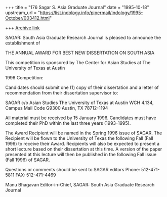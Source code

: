+++
title = "176 Sagar S. Asia Graduate Journal"
date = "1995-10-18"
upstream_url = "https://list.indology.info/pipermail/indology/1995-October/003412.html"

+++
[Archive link](https://list.indology.info/pipermail/indology/1995-October/003412.html)

SAGAR: South Asia Graduate Research Journal
is pleased to announce the establishment of

THE ANNUAL AWARD FOR BEST NEW DISSERTATION ON SOUTH ASIA

This competition is sponsored by
The Center for Asian Studies
at
The University of Texas at Austin

1996 Competition:

Candidates should submit one (1) copy of their dissertation and a letter
of recommendation from their dissertation supervisor to:

SAGAR
c/o Asian Studies
The University of Texas at Austin
WCH 4.134, Campus Mail Code G9300
Austin, TX 78712-1194

All material must be received by 15 January 1996.  Candidates
must have completed  their PhD within the last three years (1993-1995).

The Award Recipient will be named in the Spring 1996 issue of SAGAR.
The Recipient will be flown to the University of Texas the following Fall
(Fall 1996) to receive their Award.  Recipients will also be expected to
present a short lecture based on their dissertation at this time.  A 
version of the paper presented at this lecture will then be published in 
the following Fall issue (Fall 1996) of SAGAR.

Questions or comments should be sent to
SAGAR editors
<sagrj at uts.cc.utexas.edu>
Phone: 512-471-5811
FAX: 512-471-4469

Manu Bhagavan
Editor-in-Chief, SAGAR: South Asia Graduate Research Journal









